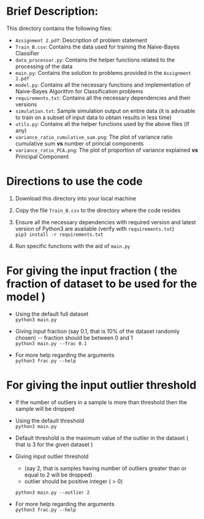 
# Brief Description:    
This directory contains the following files:    
- `Assignment 2.pdf`: Description of problem statement  
- `Train_B.csv`: Contains the data used for training the Naive-Bayes Classifier  
- `data_processor.py`: Contains the helper functions related to the processing of the data  
- `main.py`: Contains the solution to problems provided in the `Assignment 2.pdf`    
- `model.py`: Contains all the necessary functions and implementation of Naive-Bayes Algorithm for Classification problems       
- `requirements.txt`: Contains all the necessary dependencies and their versions   
- `simulation.txt`: Sample simulation output on entire data (it is advisable to train on a subset of input data to obtain results in less time)
- `utils.py`: Contains all the helper functions used by the above files (if any)  
- `variance_ratio_cumulative_sum.png`: The plot of variance ratio cumulative sum **vs** number of princial components  
- `variance_ratio_PCA.png`: The plot of proportion of variance explained **vs** Principal Component  

# Directions to use the code  
1. Download this directory into your local machine

2. Copy the file `Train_B.csv` to the directory where the code resides

3. Ensure all the necessary dependencies with required version and latest version of Python3 are available (verify with `requirements.txt`)  <br>
 `pip3 install -r requirements.txt`

4. Run specific functions with the aid of `main.py` <br>

# For giving the input fraction ( the fraction of dataset to be used for the model )
- Using the default full dataset <br>
`python3 main.py`

- Giving input fraction (say 0.1, that is 10% of the dataset randomly chosen) -- fraction should be between 0 and 1 <br>
`python3 main.py --frac 0.1`

- For more help regarding the arguments <br>
`python3 frac.py --help`

# For giving the input outlier threshold 
- If the number of outliers in a sample is more than threshold then the sample will be dropped<br>

- Using the default threshold<br>
`python3 main.py`

- Default threshold is the maximum value of the outlier in the dataset ( that is 3 for the given dataset )

- Giving input outlier threshold    
  - (say 2, that is samples having number of outliers greater than or equal to 2 will be dropped)   
  - outlier should be positive integer ( > 0)  
  
  `python3 main.py --outlier 2`

- For more help regarding the arguments  
`python3 frac.py --help`
